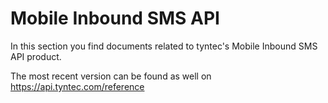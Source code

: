 # Mobile Inbound SMS API

In this section you find documents related to tyntec's Mobile Inbound SMS API product.

The most recent version can be found as well on https://api.tyntec.com/reference
